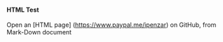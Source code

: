 #### HTML Test
Open an [HTML page] (https://www.paypal.me/ipenzar) on GitHub, from Mark-Down document
